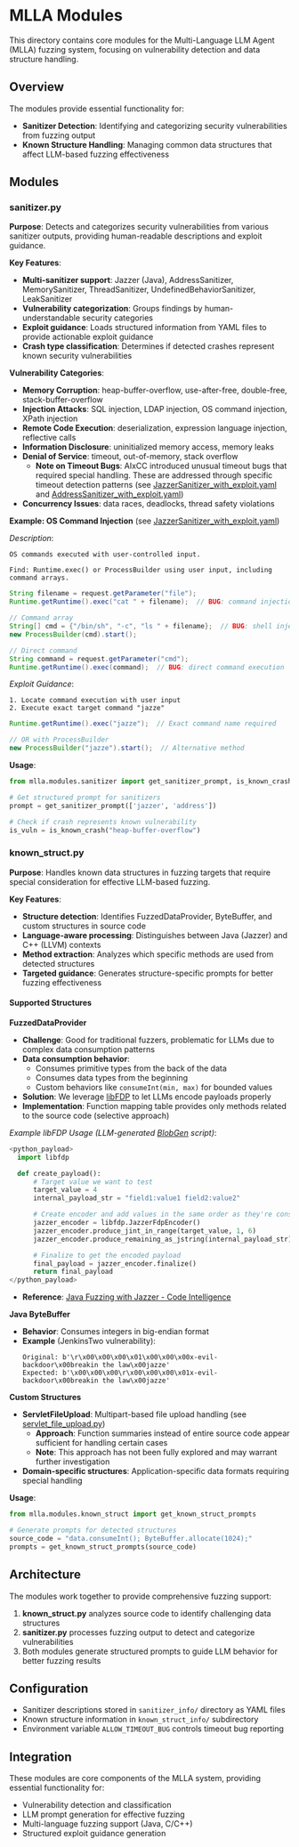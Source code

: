 # MLLA Modules

This directory contains core modules for the Multi-Language LLM Agent (MLLA) fuzzing system, focusing on vulnerability detection and data structure handling.

## Overview

The modules provide essential functionality for:
- **Sanitizer Detection**: Identifying and categorizing security vulnerabilities from fuzzing output
- **Known Structure Handling**: Managing common data structures that affect LLM-based fuzzing effectiveness

## Modules

### sanitizer.py

**Purpose**: Detects and categorizes security vulnerabilities from various sanitizer outputs, providing human-readable descriptions and exploit guidance.

**Key Features**:
- **Multi-sanitizer support**: Jazzer (Java), AddressSanitizer, MemorySanitizer, ThreadSanitizer, UndefinedBehaviorSanitizer, LeakSanitizer
- **Vulnerability categorization**: Groups findings by human-understandable security categories
- **Exploit guidance**: Loads structured information from YAML files to provide actionable exploit guidance
- **Crash type classification**: Determines if detected crashes represent known security vulnerabilities

**Vulnerability Categories**:
- **Memory Corruption**: heap-buffer-overflow, use-after-free, double-free, stack-buffer-overflow
- **Injection Attacks**: SQL injection, LDAP injection, OS command injection, XPath injection
- **Remote Code Execution**: deserialization, expression language injection, reflective calls
- **Information Disclosure**: uninitialized memory access, memory leaks
- **Denial of Service**: timeout, out-of-memory, stack overflow
  - **Note on Timeout Bugs**: AIxCC introduced unusual timeout bugs that required special handling. These are addressed through specific timeout detection patterns (see [JazzerSanitizer_with_exploit.yaml](sanitizer_info/JazzerSanitizer_with_exploit.yaml#L364) and [AddressSanitizer_with_exploit.yaml](sanitizer_info/AddressSanitizer_with_exploit.yaml#L171))
- **Concurrency Issues**: data races, deadlocks, thread safety violations

**Example: OS Command Injection** (see [JazzerSanitizer_with_exploit.yaml](sanitizer_info/JazzerSanitizer_with_exploit.yaml#L86))

*Description*:
```
OS commands executed with user-controlled input.

Find: Runtime.exec() or ProcessBuilder using user input, including command arrays.
```

```java
String filename = request.getParameter("file");
Runtime.getRuntime().exec("cat " + filename);  // BUG: command injection

// Command array
String[] cmd = {"/bin/sh", "-c", "ls " + filename};  // BUG: shell injection
new ProcessBuilder(cmd).start();

// Direct command
String command = request.getParameter("cmd");
Runtime.getRuntime().exec(command);  // BUG: direct command execution
```

*Exploit Guidance*:
```
1. Locate command execution with user input
2. Execute exact target command "jazze"
```

```java
Runtime.getRuntime().exec("jazze");  // Exact command name required

// OR with ProcessBuilder
new ProcessBuilder("jazze").start();  // Alternative method
```

**Usage**:
```python
from mlla.modules.sanitizer import get_sanitizer_prompt, is_known_crash

# Get structured prompt for sanitizers
prompt = get_sanitizer_prompt(['jazzer', 'address'])

# Check if crash represents known vulnerability
is_vuln = is_known_crash("heap-buffer-overflow")
```

### known_struct.py

**Purpose**: Handles known data structures in fuzzing targets that require special consideration for effective LLM-based fuzzing.

**Key Features**:
- **Structure detection**: Identifies FuzzedDataProvider, ByteBuffer, and custom structures in source code
- **Language-aware processing**: Distinguishes between Java (Jazzer) and C++ (LLVM) contexts
- **Method extraction**: Analyzes which specific methods are used from detected structures
- **Targeted guidance**: Generates structure-specific prompts for better fuzzing effectiveness

#### Supported Structures

**FuzzedDataProvider**
- **Challenge**: Good for traditional fuzzers, problematic for LLMs due to complex data consumption patterns
- **Data consumption behavior**:
  - Consumes primitive types from the back of the data
  - Consumes data types from the beginning
  - Custom behaviors like `consumeInt(min, max)` for bounded values
- **Solution**: We leverage [libFDP](https://github.com/Team-Atlanta/libFDP) to let LLMs encode payloads properly
- **Implementation**: Function mapping table provides only methods related to the source code (selective approach)

*Example libFDP Usage (LLM-generated [BlobGen](../agents/blobgen_agent/README.md) script)*:
```python
<python_payload>
  import libfdp

  def create_payload():
      # Target value we want to test
      target_value = 4
      internal_payload_str = "field1:value1 field2:value2"

      # Create encoder and add values in the same order as they're consumed
      jazzer_encoder = libfdp.JazzerFdpEncoder()
      jazzer_encoder.produce_jint_in_range(target_value, 1, 6)
      jazzer_encoder.produce_remaining_as_jstring(internal_payload_str)

      # Finalize to get the encoded payload
      final_payload = jazzer_encoder.finalize()
      return final_payload
</python_payload>
```

- **Reference**: [Java Fuzzing with Jazzer - Code Intelligence](https://www.code-intelligence.com/blog/java-fuzzing-with-jazzer)

**Java ByteBuffer**
- **Behavior**: Consumes integers in big-endian format
- **Example** (JenkinsTwo vulnerability):
  ```
  Original: b'\r\x00\x00\x00\x01\x00\x00\x00x-evil-backdoor\x00breakin the law\x00jazze'
  Expected: b'\x00\x00\x00\r\x00\x00\x00\x01x-evil-backdoor\x00breakin the law\x00jazze'
  ```

**Custom Structures**
- **ServletFileUpload**: Multipart-based file upload handling (see [servlet_file_upload.py](known_struct_info/servlet_file_upload.py))
  - **Approach**: Function summaries instead of entire source code appear sufficient for handling certain cases
  - **Note**: This approach has not been fully explored and may warrant further investigation
- **Domain-specific structures**: Application-specific data formats requiring special handling

**Usage**:
```python
from mlla.modules.known_struct import get_known_struct_prompts

# Generate prompts for detected structures
source_code = "data.consumeInt(); ByteBuffer.allocate(1024);"
prompts = get_known_struct_prompts(source_code)
```

## Architecture

The modules work together to provide comprehensive fuzzing support:

1. **known_struct.py** analyzes source code to identify challenging data structures
2. **sanitizer.py** processes fuzzing output to detect and categorize vulnerabilities
3. Both modules generate structured prompts to guide LLM behavior for better fuzzing results

## Configuration

- Sanitizer descriptions stored in `sanitizer_info/` directory as YAML files
- Known structure information in `known_struct_info/` subdirectory
- Environment variable `ALLOW_TIMEOUT_BUG` controls timeout bug reporting

## Integration

These modules are core components of the MLLA system, providing essential functionality for:
- Vulnerability detection and classification
- LLM prompt generation for effective fuzzing
- Multi-language fuzzing support (Java, C/C++)
- Structured exploit guidance generation
